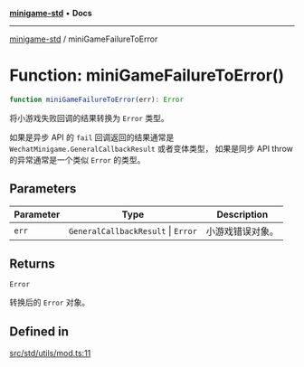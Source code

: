 [**minigame-std**](../README.md) • **Docs**

***

[minigame-std](../README.md) / miniGameFailureToError

# Function: miniGameFailureToError()

```ts
function miniGameFailureToError(err): Error
```

将小游戏失败回调的结果转换为 `Error` 类型。

如果是异步 API 的 `fail` 回调返回的结果通常是 `WechatMinigame.GeneralCallbackResult` 或者变体类型，
如果是同步 API throw 的异常通常是一个类似 `Error` 的类型。

## Parameters

| Parameter | Type | Description |
| ------ | ------ | ------ |
| `err` | `GeneralCallbackResult` \| `Error` | 小游戏错误对象。 |

## Returns

`Error`

转换后的 `Error` 对象。

## Defined in

[src/std/utils/mod.ts:11](https://github.com/JiangJie/minigame-std/blob/d5a0bd55450bd8f6d3ddbc9f604a3e15ebaebf6d/src/std/utils/mod.ts#L11)
